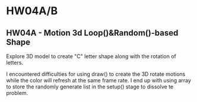 # HW04A/B
## HW04A - Motion 3d Loop()&Random()-based Shape

Explore 3D model to create "C" letter shape along with the rotation of letters.

I encountered difficulties for using draw() to create the 3D rotate motions while the color will refresh at the same frame rate. I end up with using array to store the randomly generate list in the setup() stage to dissolve te problem.